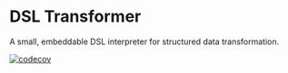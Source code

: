 # DSL Transformer
A small, embeddable DSL interpreter for structured data transformation.

[![codecov](https://codecov.io/gh/tommed/dsl-transformer/graph/badge.svg?token=WOJIXE5GPY)](https://codecov.io/gh/tommed/dsl-transformer)